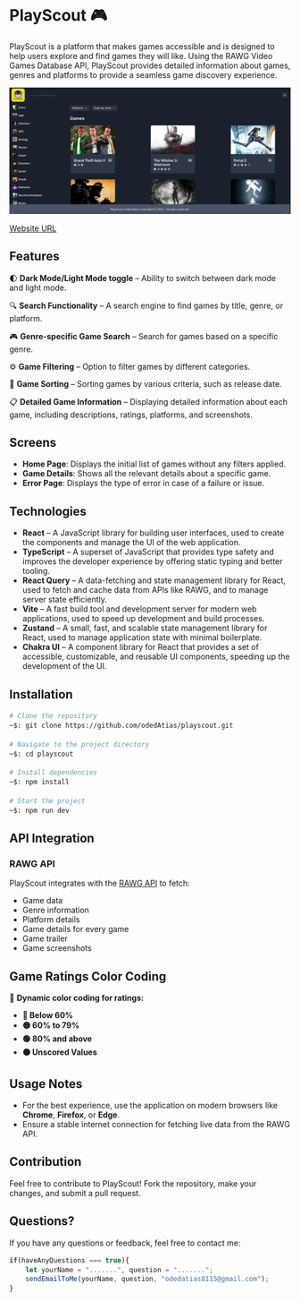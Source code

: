 # PlayScout 🎮

PlayScout is a platform that makes games accessible and is designed to help users explore and find games they will like. Using the RAWG Video Games Database API, PlayScout provides detailed information about games, genres and platforms to provide a seamless game discovery experience.

![PlayScout](PlayScout.png)

[Website URL](https://play-scout-b12g65kgz-oded-atias-projects.vercel.app/games/3498)

## Features

🌓 **Dark Mode/Light Mode toggle** – Ability to switch between dark mode and light mode.

🔍 **Search Functionality** – A search engine to find games by title, genre, or platform.

🎮 **Genre-specific Game Search** – Search for games based on a specific genre.

⚙️ **Game Filtering** – Option to filter games by different categories.

📅 **Game Sorting** – Sorting games by various criteria, such as release date.

📋 **Detailed Game Information** – Displaying detailed information about each game, including descriptions, ratings, platforms, and screenshots.


## Screens

- **Home Page**: Displays the initial list of games without any filters applied.
- **Game Details**: Shows all the relevant details about a specific game.
- **Error Page**: Displays the type of error in case of a failure or issue.

## Technologies

- **React** – A JavaScript library for building user interfaces, used to create the components and manage the UI of the web application.
- **TypeScript** – A superset of JavaScript that provides type safety and improves the developer experience by offering static typing and better tooling.
- **React Query** – A data-fetching and state management library for React, used to fetch and cache data from APIs like RAWG, and to manage server state efficiently.
- **Vite** – A fast build tool and development server for modern web applications, used to speed up development and build processes.
- **Zustand** – A small, fast, and scalable state management library for React, used to manage application state with minimal boilerplate.
- **Chakra UI** – A component library for React that provides a set of accessible, customizable, and reusable UI components, speeding up the development of the UI.

## Installation

```bash
# Clone the repository
~$: git clone https://github.com/odedAtias/playscout.git

# Navigate to the project directory
~$: cd playscout

# Install dependencies
~$: npm install

# Start the project
~$: npm run dev
```

## API Integration

### RAWG API

PlayScout integrates with the [RAWG API](https://rawg.io/apidocs) to fetch:

- Game data
- Genre information
- Platform details
- Game details for every game
- Game trailer
- Game screenshots

## Game Ratings Color Coding

🎨 **Dynamic color coding for ratings:**

- **🔴 Below 60%**
- **🟡 60% to 79%**
- **🟢 80% and above**
- **🟠 Unscored Values**


## Usage Notes

- For the best experience, use the application on modern browsers like **Chrome**, **Firefox**, or **Edge**.
- Ensure a stable internet connection for fetching live data from the RAWG API.

## Contribution

Feel free to contribute to PlayScout! Fork the repository, make your changes, and submit a pull request.

## Questions?

If you have any questions or feedback, feel free to contact me:

```javascript
if(haveAnyQuestions === true){
    let yourName = ".......", question = ".......";
    sendEmailToMe(yourName, question, "odedatias8115@gmail.com");
}
```
